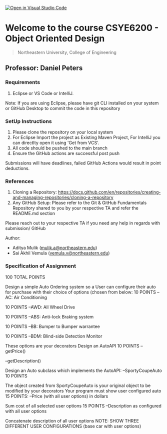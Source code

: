 [![Open in Visual Studio Code](https://classroom.github.com/assets/open-in-vscode-c66648af7eb3fe8bc4f294546bfd86ef473780cde1dea487d3c4ff354943c9ae.svg)](https://classroom.github.com/online_ide?assignment_repo_id=10187765&assignment_repo_type=AssignmentRepo)
# Welcome to the course CSYE6200 - Object Oriented Design
> Northeastern University, College of Engineering


## Professor: Daniel Peters

### Requirements
1. Eclipse or VS Code or IntelliJ.

Note: If you are using Eclipse, please have git CLI installed on your system or GitHub Desktop to commit the code in this repository

### SetUp Instructions
1. Please clone the repository on your local system
2. For Eclipse Import the project as Existing Maven Project, For IntelliJ you can directlty open it using 'Get from VCS'.
4. All code should be pushed to the main branch
3. Ensure the GitHub actions are successful post push

Submissions will have deadlines, failed GitHub Actions would result in point deductions.

### References
1. Cloning a Repository: <https://docs.github.com/en/repositories/creating-and-managing-repositories/cloning-a-repository>
2. Any GitHub Setup: Please refer to the Git & GitHub Fundamentals Repository shared to you by your respective TA and refer the README.md section

Please reach out to your respective TA if you need any help in regards with submission/ GitHub

Author:
- Aditya Mulik (mulik.a@northeastern.edu)
- Sai Akhil Vemula (vemula.v@northeastern.edu)

### Specification of Assignment
100 TOTAL POINTS

Design a simple Auto Ordering system so a User can configure their auto for purchase with their choice of options (chosen from below:
10 POINTS –AC: Air Conditioning

10 POINTS –AWD: All Wheel Drive

10 POINTS –ABS: Anti-lock Braking system

10 POINTS –BB: Bumper to Bumper warrantee

10 POINTS –BDM: Blind-side Detection Monitor

These options are your decorators
Design an AutoAPI  10 POINTS
–getPrice()

–getDescription()

Design an Auto subclass which implements the AutoAPI:
–SportyCoupeAuto 10 POINTS

The object created from SportyCoupeAuto is your original object to be modified by your decorators
Your program must show user configured auto
15 POINTS: –Price (with all user options) in dollars

Sum cost of all selected user options
15 POINTS –Description as configured with all user options

Concatenate description of all user options
NOTE: SHOW THREE DIFFERENT USER CONFIGURATIONS (base car with user options)

